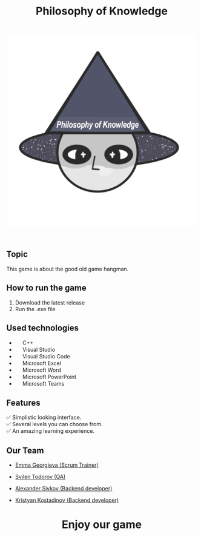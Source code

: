 <h1 align="center" >Philosophy of Knowledge</h1>
<br>
<p align="center">
<img src="documentation/logo.png" alt="logo" height="500" width="500""> 
</p>

<br>

## Topic
This game is about the good old game hangman.


## How to run the game
<ol>
    <li> Download the latest release </li>
    <li> Run the .exe file </li>
</ol>

## Used technologies

- <img src="https://upload.wikimedia.org/wikipedia/commons/thumb/1/18/ISO_C%2B%2B_Logo.svg/640px-ISO_C%2B%2B_Logo.svg.png" width="15" height="15"> C++ <br>
- <img src="https://upload.wikimedia.org/wikipedia/commons/thumb/2/2c/Visual_Studio_Icon_2022.svg/640px-Visual_Studio_Icon_2022.svg.png" width="15" height="15"> Visual Studio <br>
- <img src="https://upload.wikimedia.org/wikipedia/commons/thumb/9/9a/Visual_Studio_Code_1.35_icon.svg/2048px-Visual_Studio_Code_1.35_icon.svg.png" width="15" height="15"> Visual Studio Code <br>
- <img src="https://upload.wikimedia.org/wikipedia/commons/thumb/3/34/Microsoft_Office_Excel_%282019%E2%80%93present%29.svg/640px-Microsoft_Office_Excel_%282019%E2%80%93present%29.svg.png" width="15" height="15"> Microsoft Excel <br>
- <img src="https://upload.wikimedia.org/wikipedia/commons/thumb/8/8d/Microsoft_Word_2013-2019_logo.svg/587px-Microsoft_Word_2013-2019_logo.svg.png?20221202081051" width="15" height="15"> Microsoft Word <br>
- <img src="https://upload.wikimedia.org/wikipedia/commons/thumb/0/0d/Microsoft_Office_PowerPoint_%282019%E2%80%93present%29.svg/640px-Microsoft_Office_PowerPoint_%282019%E2%80%93present%29.svg.png" width="15" height="15"> Microsoft PowerPoint <br>
- <img src="https://upload.wikimedia.org/wikipedia/commons/thumb/4/49/MicroTeams.png/640px-MicroTeams.png" width="15" height="15"> Microsoft Teams <br>

## Features
✅ Simplistic looking interface. <br>
✅ Several levels you can choose from. <br>
✅ An amazing learning experience. <br>

## Our Team
- <a href="https://github.com/EGGeorgieva21"> Emma Georgieva (Scrum Trainer)</a> <br>
   
- <a href="https://github.com/SDTodorov21"> Svilen Todorov (QA) </a><br>
   
- <a href="https://github.com/ATSivkov21"> Alexander Sivkov (Backend developer) </a><br>
  
- <a href="https://github.com/KNKostadinov21"> Kristyan Kostadinov (Backend developer) </a><br>
  

##
<h1 align="center" >Enjoy our game</h1>
